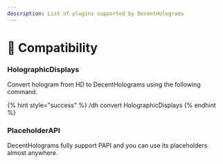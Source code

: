 ```yaml
---
description: List of plugins supported by DecentHolograms
---
```


# 🔗 Compatibility

### HolographicDisplays

Convert hologram from HD to DecentHolograms using the following command.

{% hint style="success" %}
/dh convert HolographicDisplays
{% endhint %}

### PlaceholderAPI

DecentHolograms fully support PAPI and you can use its placeholders almost anywhere.
